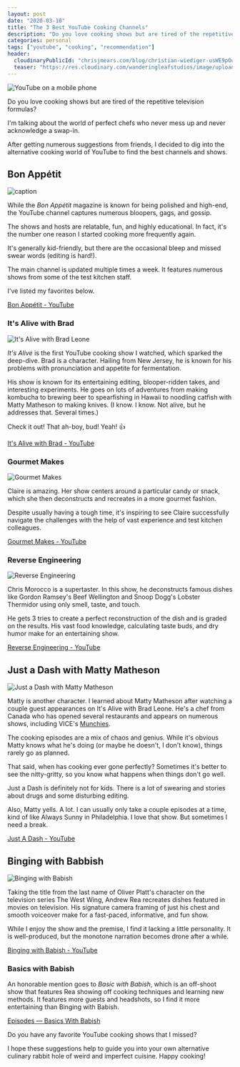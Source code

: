 ```yaml
---
layout: post
date: "2020-03-10"
title: "The 3 Best YouTube Cooking Channels"
description: "Do you love cooking shows but are tired of the repetitive television formulas? I took a deep-dive into the alternative cooking world of YouTube to find the best channels and shows."
categories: personal
tags: ["youtube", "cooking", "recommendation"]
header:
  cloudinaryPublicId: "chrisjmears.com/blog/christian-wiediger-usWE9pOuTfE-unsplash.jpg"
  teaser: "https://res.cloudinary.com/wanderingleafstudios/image/upload/b_auto,c_pad,g_center,h_630,w_1200/v1537890988/chrisjmears.com/blog/christian-wiediger-usWE9pOuTfE-unsplash.jpg"
---
```


![YouTube on a mobile phone](https://res.cloudinary.com/wanderingleafstudios/image/upload/v1537890988/chrisjmears.com/blog/christian-wiediger-usWE9pOuTfE-unsplash.jpg)

Do you love cooking shows but are tired of the repetitive television formulas?

I'm talking about the world of perfect chefs who never mess up and never acknowledge a swap-in.

After getting numerous suggestions from friends, I decided to dig into the alternative cooking world of YouTube to find the best channels and shows.

## Bon Appétit

![caption](https://res.cloudinary.com/wanderingleafstudios/image/upload/v1583792711/chrisjmears.com/blog/YouTube_-_Bon_Appetit.jpg)

While the _Bon Appétit_ magazine is known for being polished and high-end, the YouTube channel captures numerous bloopers, gags, and gossip.

The shows and hosts are relatable, fun, and highly educational. In fact, it's the number one reason I started cooking more frequently again.

It's generally kid-friendly, but there are the occasional bleep and missed swear words (editing is hard!).

The main channel is updated multiple times a week. It features numerous shows from some of the test kitchen staff.

I've listed my favorites below.

[Bon Appétit - YouTube](https://www.youtube.com/user/BonAppetitDotCom)

### It's Alive with Brad

![It's Alive with Brad Leone](https://res.cloudinary.com/wanderingleafstudios/image/upload/v1583792711/chrisjmears.com/blog/YouTube_-_Bon_Appetite_-_Its_Alive.jpg)

_It's Alive_ is the first YouTube cooking show I watched, which sparked the deep-dive. Brad is a character. Hailing from New Jersey, he is known for his problems with pronunciation and appetite for fermentation.

His show is known for its entertaining editing, blooper-ridden takes, and interesting experiments. He goes on lots of adventures from making kombucha to brewing beer to spearfishing in Hawaii to noodling catfish with Matty Matheson to making knives. (I know. I know. Not alive, but he addresses that. Several times.)

Check it out! That ah-boy, bud! Yeah! 👍

[It's Alive with Brad - YouTube](https://www.youtube.com/playlist?list=PLKtIunYVkv_SUyXj_6Fe53okfzM9yVq1F)

### Gourmet Makes

![Gourmet Makes](https://res.cloudinary.com/wanderingleafstudios/image/upload/v1583792711/chrisjmears.com/blog/YouTube_-_Bon_Appetit_-_Gourmet_Makes.jpg)

Claire is amazing. Her show centers around a particular candy or snack, which she then deconstructs and recreates in a more gourmet fashion.

Despite usually having a tough time, it's inspiring to see Claire successfully navigate the challenges with the help of vast experience and test kitchen colleagues.

[Gourmet Makes - YouTube](https://www.youtube.com/playlist?list=PLKtIunYVkv_RwB_yx1SZrZC-ddhxyXanh)

### Reverse Engineering

![Reverse Engineering](https://res.cloudinary.com/wanderingleafstudios/image/upload/v1583792711/chrisjmears.com/blog/YouTube_-_Bon_Appetit_-_Reverse_Engineering.jpg)

Chris Morocco is a supertaster. In this show, he deconstructs famous dishes like Gordon Ramsey's Beef Wellington and Snoop Dogg's Lobster Thermidor using only smell, taste, and touch.

He gets 3 tries to create a perfect reconstruction of the dish and is graded on the results. His vast food knowledge, calculating taste buds, and dry humor make for an entertaining show.

[Reverse Engineering - YouTube](https://www.youtube.com/playlist?list=PLKtIunYVkv_TeKGHShP_jd6c-BP7lkwKR)

## Just a Dash with Matty Matheson

![Just a Dash with Matty Matheson](https://res.cloudinary.com/wanderingleafstudios/image/upload/v1583792803/chrisjmears.com/blog/YouTube_-_Just_a_Dash_1.jpg)

Matty is another character. I learned about Matty Matheson after watching a couple guest appearances on It's Alive with Brad Leone. He's a chef from Canada who has opened several restaurants and appears on numerous shows, including VICE's [Munchies](https://www.youtube.com/user/Munchies).

The cooking episodes are a mix of chaos and genius. While it's obvious Matty knows what he's doing (or maybe he doesn't, I don't know), things rarely go as planned.

That said, when has cooking ever gone perfectly? Sometimes it's better to see the nitty-gritty, so you know what happens when things don't go well.

Just a Dash is definitely not for kids. There is a lot of swearing and stories about drugs and some disturbing editing.

Also, Matty yells. A lot. I can usually only take a couple episodes at a time, kind of like Always Sunny in Philadelphia. I love that show. But sometimes I need a break.

[Just A Dash - YouTube](https://www.youtube.com/playlist?list=PLxg70CyF67NjdKXOy0THz8u5ivGSKYK3-)

## Binging with Babbish

![Binging with Babish](https://res.cloudinary.com/wanderingleafstudios/image/upload/v1583792711/chrisjmears.com/blog/YouTube_-_Binging_with_Babbish.jpg)

Taking the title from the last name of Oliver Platt's character on the television series The West Wing, Andrew Rea recreates dishes featured in movies on television. His signature camera framing of just his chest and smooth voiceover make for a fast-paced, informative, and fun show.

While I enjoy the show and the premise, I find it lacking a little personality. It is well-produced, but the monotone narration becomes drone after a while.

[Binging with Babish - YouTube](https://www.youtube.com/user/bgfilms)

### Basics with Babish

An honorable mention goes to _Basic with Babish_, which is an off-shoot show that features Rea showing off cooking techniques and learning new methods. It features more guests and headshots, so I find it more entertaining than Binging with Babish.

[Episodes — Basics With Babish](https://basicswithbabish.co/episodes)

Do you have any favorite YouTube cooking shows that I missed?

I hope these suggestions help to guide you into your own alternative culinary rabbit hole of weird and imperfect cuisine. Happy cooking!
